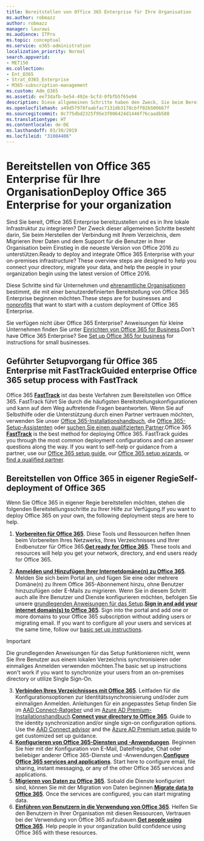 ```yaml
---
title: Bereitstellen von Office 365 Enterprise für Ihre Organisation
ms.author: robmazz
author: robmazz
manager: laurawi
ms.audience: ITPro
ms.topic: conceptual
ms.service: o365-administration
localization_priority: Normal
search.appverid:
- MET150
ms.collection:
- Ent_O365
- Strat_O365_Enterprise
- M365-subscription-management
ms.custom: Adm_O365
ms.assetid: ee73dafb-be54-492e-bcfd-0fbfb5f65e94
description: Diese allgemeinen Schritte haben den Zweck, Sie beim Bereitstellen von Office 365, dem Herstellen der Verbindung mit Ihrem Active Directory, dem Migrieren Ihrer Daten und dem Support für die Benutzer in Ihrer Organisation beim Einstieg in dies neueste Version von Office 2016 zu unterstützen.
ms.openlocfilehash: a49d57978faabfac7131db3178cbff02b500667f
ms.sourcegitcommit: 0c775dbd2325f95e3f006424d1446f76caadb588
ms.translationtype: HT
ms.contentlocale: de-DE
ms.lasthandoff: 03/30/2019
ms.locfileid: "31004406"
---
```

# <a name="deploy-office-365-enterprise-for-your-organization"></a><span data-ttu-id="e8daa-103">Bereitstellen von Office 365 Enterprise für Ihre Organisation</span><span class="sxs-lookup"><span data-stu-id="e8daa-103">Deploy Office 365 Enterprise for your organization</span></span>
<span data-ttu-id="e8daa-p101">Sind Sie bereit, Office 365 Enterprise bereitzustellen und es in Ihre lokale Infrastruktur zu integrieren? Der Zweck dieser allgemeinen Schritte besteht darin, Sie beim Herstellen der Verbindung mit Ihrem Verzeichnis, dem Migrieren Ihrer Daten und dem Support für die Benutzer in Ihrer Organisation beim Einstieg in die neueste Version von Office 2016 zu unterstützen.</span><span class="sxs-lookup"><span data-stu-id="e8daa-p101">Ready to deploy and integrate Office 365 Enterprise with your on-premises infrastructure? These overview steps are designed to help you connect your directory, migrate your data, and help the people in your organization begin using the latest version of Office 2016.</span></span>
  
<span data-ttu-id="e8daa-106">Diese Schritte sind für Unternehmen und [ehrenamtliche Organisationen](https://go.microsoft.com/fwlink/?LinkId=627221) bestimmt, die mit einer benutzerdefinierten Bereitstellung von Office 365 Enterprise beginnen möchten.</span><span class="sxs-lookup"><span data-stu-id="e8daa-106">These steps are for businesses and [nonprofits](https://go.microsoft.com/fwlink/?LinkId=627221) that want to start with a custom deployment of Office 365 Enterprise.</span></span> 
  
<span data-ttu-id="e8daa-p102">Sie verfügen nicht über Office 365 Enterprise? Anweisungen für kleine Unternehmen finden Sie unter [Einrichten von Office 365 for Business](https://support.office.com/article/6a3a29a0-e616-4713-99d1-15eda62d04fa).</span><span class="sxs-lookup"><span data-stu-id="e8daa-p102">Don't have Office 365 Enterprise? See [Set up Office 365 for business](https://support.office.com/article/6a3a29a0-e616-4713-99d1-15eda62d04fa) for instructions for small businesses.</span></span> 
  
## <a name="guided-enterprise-office-365-setup-process-with-fasttrack"></a><span data-ttu-id="e8daa-109">Geführter Setupvorgang für Office 365 Enterprise mit FastTrack</span><span class="sxs-lookup"><span data-stu-id="e8daa-109">Guided enterprise Office 365 setup process with FastTrack</span></span>
<span data-ttu-id="e8daa-p103">Office 365 **[FastTrack](https://docs.microsoft.com/fasttrack)** ist das beste Verfahren zum Bereitstellen von Office 365. FastTrack führt Sie durch die häufigsten Bereitstellungskonfigurationen und kann auf dem Weg auftretende Fragen beantworten. Wenn Sie auf Selbsthilfe oder die Unterstützung durch einen Partner vertrauen möchten, verwenden Sie unser [Office 365-Installationshandbuch](https://support.office.com/article/Set-up-Office-365-for-business-6a3a29a0-e616-4713-99d1-15eda62d04fa), die [Office 365-Setup-Assistenten](https://aka.ms/o365fasttrack) oder [suchen Sie einen qualifizierten Partner](https://partnercenter.microsoft.com/de-DE/pcv/search).</span><span class="sxs-lookup"><span data-stu-id="e8daa-p103">Office 365 **[FastTrack](https://docs.microsoft.com/fasttrack)** is the best method for deploying Office 365. FastTrack guides you through the most common deployment configurations and can answer questions along the way. If you want to self-help or guidance from a partner, use our [Office 365 setup guide](https://support.office.com/article/Set-up-Office-365-for-business-6a3a29a0-e616-4713-99d1-15eda62d04fa), our [Office 365 setup wizards](https://aka.ms/o365fasttrack), or [find a qualified partner](https://partnercenter.microsoft.com/de-DE/pcv/search).</span></span>

## <a name="self-deployment-of-office-365"></a><span data-ttu-id="e8daa-113">Bereitstellen von Office 365 in eigener Regie</span><span class="sxs-lookup"><span data-stu-id="e8daa-113">Self-deployment of Office 365</span></span>
<span data-ttu-id="e8daa-114">Wenn Sie Office 365 in eigener Regie bereitstellen möchten, stehen die folgenden Bereitstellungsschritte zu Ihrer Hilfe zur Verfügung.</span><span class="sxs-lookup"><span data-stu-id="e8daa-114">If you want to deploy Office 365 on your own, the following deployment steps are here to help.</span></span>

1. <span data-ttu-id="e8daa-p104">**[Vorbereiten für Office 365](get-your-organization-ready-for-office-365.md)**. Diese Tools und Ressourcen helfen Ihnen beim Vorbereiten Ihres Netzwerks, Ihres Verzeichnisses und Ihrer Endbenutzer für Office 365.</span><span class="sxs-lookup"><span data-stu-id="e8daa-p104">**[Get ready for Office 365](get-your-organization-ready-for-office-365.md)**. These tools and resources will help you get your network, directory, and end users ready for Office 365.</span></span>

2. <span data-ttu-id="e8daa-p105">**[Anmelden und Hinzufügen Ihrer Internetdomäne(n) zu Office 365](https://portal.office.com/Domains/AddDomainWizard.aspx?Scenario=AdvancedSetup)**. Melden Sie sich beim Portal an, und fügen Sie eine oder mehrere Domäne(n) zu Ihrem Office 365-Abonnement hinzu, ohne Benutzer hinzuzufügen oder E-Mails zu migrieren. Wenn Sie in diesem Schritt auch alle Ihre Benutzer und Dienste konfigurieren möchten, befolgen Sie unsere [grundlegenden Anweisungen für das Setup](https://support.office.com/article/Set-up-Office-365-for-business-6a3a29a0-e616-4713-99d1-15eda62d04fa).</span><span class="sxs-lookup"><span data-stu-id="e8daa-p105">**[Sign in and add your internet domain(s) to Office 365](https://portal.office.com/Domains/AddDomainWizard.aspx?Scenario=AdvancedSetup)**. Sign into the portal and add one or more domains to your Office 365 subscription without adding users or migrating email. If you want to configure all your users and services at the same time, follow our [basic set up instructions](https://support.office.com/article/Set-up-Office-365-for-business-6a3a29a0-e616-4713-99d1-15eda62d04fa).</span></span>

>[!IMPORTANT] 
><span data-ttu-id="e8daa-120">Die grundlegenden Anweisungen für das Setup funktionieren nicht, wenn Sie Ihre Benutzer aus einem lokalen Verzeichnis synchronisieren oder einmaliges Anmelden verwenden möchten.</span><span class="sxs-lookup"><span data-stu-id="e8daa-120">The basic set up instructions won't work if you want to synchronize your users from an on-premises directory or utilize Single Sign-On.</span></span>

3. <span data-ttu-id="e8daa-p106">**[Verbinden Ihres Verzeichnisses mit Office 365](https://support.office.com/article/Understanding-Office-365-Identity-and-Azure-Active-Directory-06a189e7-5ec6-4af2-94bf-a22ea225a7a9)**. Leitfaden für die Konfigurationsoptionen zur Identitätssynchronisierung und/oder zum einmaligen Anmelden. Anleitungen für ein angepasstes Setup finden Sie im [AAD Connect-Ratgeber](https://aka.ms/aadconnectpwsync) und im [Azure AD Premium-Installationshandbuch](https://aka.ms/aadpguidance).</span><span class="sxs-lookup"><span data-stu-id="e8daa-p106">**[Connect your directory to Office 365](https://support.office.com/article/Understanding-Office-365-Identity-and-Azure-Active-Directory-06a189e7-5ec6-4af2-94bf-a22ea225a7a9)**. Guide to the identity synchronization and/or single sign-on configuration options. Use the [AAD Connect advisor](https://aka.ms/aadconnectpwsync) and the [Azure AD Premium setup guide](https://aka.ms/aadpguidance) to get customized set up guidance.</span></span>
4. <span data-ttu-id="e8daa-p107">**[Konfigurieren von Office 365-Diensten und -Anwendungen](configure-services-and-applications.md)**. Beginnen Sie hier mit der Konfiguration von E-Mail, Dateifreigabe, Chat oder beliebiger anderer Office 365-Dienste und -Anwendungen.</span><span class="sxs-lookup"><span data-stu-id="e8daa-p107">**[Configure Office 365 services and applications](configure-services-and-applications.md)**. Start here to configure email, file sharing, instant messaging, or any of the other Office 365 services and applications.</span></span>
5. <span data-ttu-id="e8daa-p108">**[Migrieren von Daten zu Office 365](migrate-data-to-office-365.md)**. Sobald die Dienste konfiguriert sind, können Sie mit der Migration von Daten beginnen.</span><span class="sxs-lookup"><span data-stu-id="e8daa-p108">**[Migrate data to Office 365](migrate-data-to-office-365.md)**. Once the services are configured, you can start migrating data.</span></span>
6. <span data-ttu-id="e8daa-p109">**[Einführen von Benutzern in die Verwendung von Office 365](https://support.office.com/article/Get-started-with-Office-365-for-business-d6466f0d-5d13-464a-adcb-00906ae87029)**. Helfen Sie den Benutzern in Ihrer Organisation mit diesen Ressourcen, Vertrauen bei der Verwendung von Office 365 aufzubauen.</span><span class="sxs-lookup"><span data-stu-id="e8daa-p109">**[Get people using Office 365](https://support.office.com/article/Get-started-with-Office-365-for-business-d6466f0d-5d13-464a-adcb-00906ae87029)**. Help people in your organization build confidence using Office 365 with these resources.</span></span>